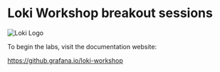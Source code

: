 # Loki Workshop breakout sessions

![Loki Logo](logo_and_name.png)

To begin the labs, visit the documentation website:

https://github.grafana.io/loki-workshop
